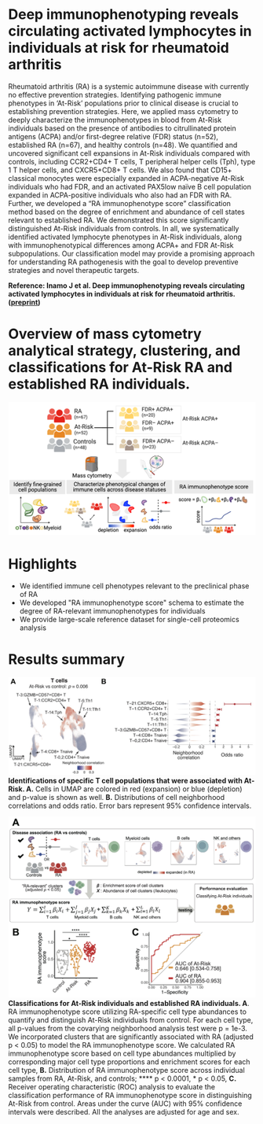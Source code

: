 # Deep immunophenotyping reveals circulating activated lymphocytes in individuals at risk for rheumatoid arthritis

Rheumatoid arthritis (RA) is a systemic autoimmune disease with currently no effective prevention strategies. Identifying pathogenic immune phenotypes in ‘At-Risk’ populations prior to clinical disease is crucial to establishing prevention strategies. Here, we applied mass cytometry to deeply characterize the immunophenotypes in blood from At-Risk individuals based on the presence of antibodies to citrullinated protein antigens (ACPA) and/or first-degree relative (FDR) status (n=52), established RA (n=67), and healthy controls (n=48). We quantified and uncovered significant cell expansions in At-Risk individuals compared with controls, including CCR2+CD4+ T cells, T peripheral helper cells (Tph), type 1 T helper cells, and CXCR5+CD8+ T cells. We also found that CD15+ classical monocytes were especially expanded in ACPA-negative At-Risk individuals who had FDR, and an activated PAX5low naïve B cell population expanded in ACPA-positive individuals who also had an FDR with RA. Further, we developed a “RA immunophenotype score” classification method based on the degree of enrichment and abundance of cell states relevant to established RA. We demonstrated this score significantly distinguished At-Risk individuals from controls. In all, we systematically identified activated lymphocyte phenotypes in At-Risk individuals, along with immunophenotypical differences among ACPA+ and FDR At-Risk subpopulations. Our classification model may provide a promising approach for understanding RA pathogenesis with the goal to develop preventive strategies and novel therapeutic targets. 

**Reference: Inamo J et al. Deep immunophenotyping reveals circulating activated lymphocytes in individuals at risk for rheumatoid arthritis. ([preprint](https://XXX))**


# Overview of mass cytometry analytical strategy, clustering, and classifications for At-Risk RA and established RA individuals.
![image](./images/CyTOF_workflow.png)

# Highlights
- We identified immune cell phenotypes relevant to the preclinical phase of RA
- We developed "RA immunophenotype score" schema to estimate the degree of RA-relevant immunophenotypes for individuals
- We provide large-scale reference dataset for single-cell proteomics analysis

# Results summary
![image](./images/results.jpg)
**Identifications of specific T cell populations that were associated with At-Risk. A.** Cells in UMAP are colored in red (expansion) or blue (depletion) and p-value is shown as well. **B.** Distributions of cell neighborhood correlations and odds ratio. Error bars represent 95% confidence intervals. 

![image](./images/RA_immunophenotype_score.jpg)
**Classifications for At-Risk individuals and established RA individuals. A**. RA immunophenotype score utilizing RA-specific cell type abundances to quantify and distinguish At-Risk individuals from control. For each cell type, all p-values from the covarying neighborhood analysis test were p = 1e-3. We incorporated clusters that are significantly associated with RA (adjusted p < 0.05) to model the RA immunophenotype score. We calculated RA immunophenotype score based on cell type abundances multiplied by corresponding major cell type proportions and enrichment scores for each cell type, **B.** Distribution of RA immunophenotype score across individual samples from RA, At-Risk, and controls; **** p < 0.0001, * p < 0.05, **C.** Receiver operating characteristic (ROC) analysis to evaluate the classification performance of RA immunophenotype score in distinguishing At-Risk from control. Areas under the curve (AUC) with 95% confidence intervals were described. All the analyses are adjusted for age and sex.